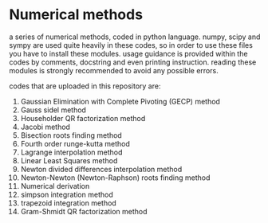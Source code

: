 # Numerical methods
a series of numerical methods, coded in python language. numpy, scipy and sympy are used quite heavily in these codes, so in order to use these files you have to install these modules. usage guidance is provided within the codes by comments, docstring and even printing instruction. reading these modules is strongly recommended to avoid any possible errors.

codes that are uploaded in this repository are:
1) Gaussian Elimination with Complete Pivoting (GECP) method
2) Gauss sidel method
3) Householder QR factorization method
4) Jacobi method
5) Bisection roots finding method
6) Fourth order runge-kutta method
7) Lagrange interpolation method
8) Linear Least Squares method
9) Newton divided differences interpolation method
10) Newton-Newton (Newton-Raphson) roots finding method
11) Numerical derivation
12) simpson integration method
13) trapezoid integration method
14) Gram-Shmidt QR factorization method
